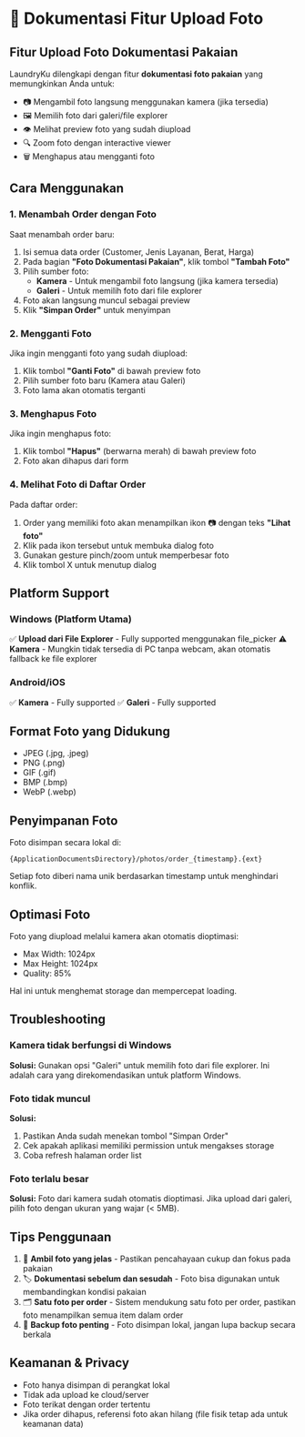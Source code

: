 # 📸 Dokumentasi Fitur Upload Foto

## Fitur Upload Foto Dokumentasi Pakaian

LaundryKu dilengkapi dengan fitur **dokumentasi foto pakaian** yang memungkinkan Anda untuk:
- 📷 Mengambil foto langsung menggunakan kamera (jika tersedia)
- 🖼️ Memilih foto dari galeri/file explorer
- 👁️ Melihat preview foto yang sudah diupload
- 🔍 Zoom foto dengan interactive viewer
- 🗑️ Menghapus atau mengganti foto

## Cara Menggunakan

### 1. Menambah Order dengan Foto

Saat menambah order baru:

1. Isi semua data order (Customer, Jenis Layanan, Berat, Harga)
2. Pada bagian **"Foto Dokumentasi Pakaian"**, klik tombol **"Tambah Foto"**
3. Pilih sumber foto:
   - **Kamera** - Untuk mengambil foto langsung (jika kamera tersedia)
   - **Galeri** - Untuk memilih foto dari file explorer
4. Foto akan langsung muncul sebagai preview
5. Klik **"Simpan Order"** untuk menyimpan

### 2. Mengganti Foto

Jika ingin mengganti foto yang sudah diupload:

1. Klik tombol **"Ganti Foto"** di bawah preview foto
2. Pilih sumber foto baru (Kamera atau Galeri)
3. Foto lama akan otomatis terganti

### 3. Menghapus Foto

Jika ingin menghapus foto:

1. Klik tombol **"Hapus"** (berwarna merah) di bawah preview foto
2. Foto akan dihapus dari form

### 4. Melihat Foto di Daftar Order

Pada daftar order:

1. Order yang memiliki foto akan menampilkan ikon 📷 dengan teks **"Lihat foto"**
2. Klik pada ikon tersebut untuk membuka dialog foto
3. Gunakan gesture pinch/zoom untuk memperbesar foto
4. Klik tombol X untuk menutup dialog

## Platform Support

### Windows (Platform Utama)
✅ **Upload dari File Explorer** - Fully supported menggunakan file_picker
⚠️ **Kamera** - Mungkin tidak tersedia di PC tanpa webcam, akan otomatis fallback ke file explorer

### Android/iOS
✅ **Kamera** - Fully supported
✅ **Galeri** - Fully supported

## Format Foto yang Didukung

- JPEG (.jpg, .jpeg)
- PNG (.png)
- GIF (.gif)
- BMP (.bmp)
- WebP (.webp)

## Penyimpanan Foto

Foto disimpan secara lokal di:
```
{ApplicationDocumentsDirectory}/photos/order_{timestamp}.{ext}
```

Setiap foto diberi nama unik berdasarkan timestamp untuk menghindari konflik.

## Optimasi Foto

Foto yang diupload melalui kamera akan otomatis dioptimasi:
- Max Width: 1024px
- Max Height: 1024px
- Quality: 85%

Hal ini untuk menghemat storage dan mempercepat loading.

## Troubleshooting

### Kamera tidak berfungsi di Windows
**Solusi:** Gunakan opsi "Galeri" untuk memilih foto dari file explorer. Ini adalah cara yang direkomendasikan untuk platform Windows.

### Foto tidak muncul
**Solusi:** 
1. Pastikan Anda sudah menekan tombol "Simpan Order"
2. Cek apakah aplikasi memiliki permission untuk mengakses storage
3. Coba refresh halaman order list

### Foto terlalu besar
**Solusi:** Foto dari kamera sudah otomatis dioptimasi. Jika upload dari galeri, pilih foto dengan ukuran yang wajar (< 5MB).

## Tips Penggunaan

1. 📸 **Ambil foto yang jelas** - Pastikan pencahayaan cukup dan fokus pada pakaian
2. 🏷️ **Dokumentasi sebelum dan sesudah** - Foto bisa digunakan untuk membandingkan kondisi pakaian
3. 🗂️ **Satu foto per order** - Sistem mendukung satu foto per order, pastikan foto menampilkan semua item dalam order
4. 💾 **Backup foto penting** - Foto disimpan lokal, jangan lupa backup secara berkala

## Keamanan & Privacy

- Foto hanya disimpan di perangkat lokal
- Tidak ada upload ke cloud/server
- Foto terikat dengan order tertentu
- Jika order dihapus, referensi foto akan hilang (file fisik tetap ada untuk keamanan data)
